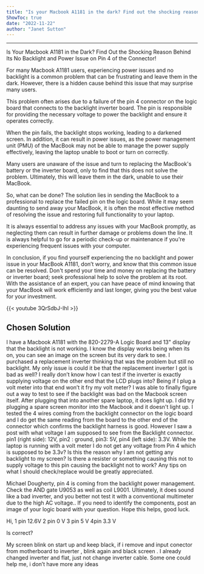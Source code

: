 ```yaml
---
title: "Is your Macbook A1181 in the dark? Find out the shocking reason behind its no backlight and power issue on pin 4 of the connector!"
ShowToc: true 
date: "2022-11-22"
author: "Janet Sutton"
---
```

*****
Is Your Macbook A1181 in the Dark? Find Out the Shocking Reason Behind Its No Backlight and Power Issue on Pin 4 of the Connector!

For many Macbook A1181 users, experiencing power issues and no backlight is a common problem that can be frustrating and leave them in the dark. However, there is a hidden cause behind this issue that may surprise many users.

This problem often arises due to a failure of the pin 4 connector on the logic board that connects to the backlight inverter board. The pin is responsible for providing the necessary voltage to power the backlight and ensure it operates correctly.

When the pin fails, the backlight stops working, leading to a darkened screen. In addition, it can result in power issues, as the power management unit (PMU) of the MacBook may not be able to manage the power supply effectively, leaving the laptop unable to boot or turn on correctly.

Many users are unaware of the issue and turn to replacing the MacBook's battery or the inverter board, only to find that this does not solve the problem. Ultimately, this will leave them in the dark, unable to use their MacBook.

So, what can be done? The solution lies in sending the MacBook to a professional to replace the failed pin on the logic board. While it may seem daunting to send away your MacBook, it is often the most effective method of resolving the issue and restoring full functionality to your laptop.

It is always essential to address any issues with your MacBook promptly, as neglecting them can result in further damage or problems down the line. It is always helpful to go for a periodic check-up or maintenance if you're experiencing frequent issues with your computer.

In conclusion, if you find yourself experiencing the no backlight and power issue in your MacBook A1181, don’t worry, and know that this common issue can be resolved. Don't spend your time and money on replacing the battery or inverter board; seek professional help to solve the problem at its root. With the assistance of an expert, you can have peace of mind knowing that your MacBook will work efficiently and last longer, giving you the best value for your investment.

{{< youtube 3QrSdbJ-IhI >}} 



## Chosen Solution
 I have a Macbook A1181 with the 820-2279-A Logic Board and 13" display that the backlight is not working.
I know the display works being when its on, you can see an image on the screen but its very dark to see.
I purchased a replacement inverter thinking that was the problem but still no backlight. My only issue is could it be that the replacement inverter I got is bad as well? I really don’t know how I can test if the inverter is exactly supplying voltage on the other end that the LCD plugs into? Being if I plug a volt meter into that end won’t it fry my volt meter?
I was able to finally figure out a way to test to see if the backlight was bad on the Macbook screen itself. After plugging  that into another spare laptop, it does light up. I did try plugging a spare screen monitor into the Macbook and it doesn't light up.
I tested the 4 wires coming from the backlight connector on the logic board and I do get the same reading from the board to the other end of the connector which confirms the backlight harness is good. However I saw a post with what voltage I am supposed to see from the Backlight connector.
pin1 (right side): 12V,
pin2 : ground,
pin3: 5V,
pin4 (left side): 3.3V.
While the laptop is running with a volt meter I do not get any voltage from Pin 4 which is supposed to be 3.3v? Is this the reason why I am not getting any backlight to my screen? Is there a resister or something causing this not to supply voltage to this pin causing the backlight not to work? Any tips on what I should check/replace would be greatly appreciated.

 Michael Dougherty, pin 4 is coming from the backlight power management. Check the AND gate U9053 as well as coil L9001. Ultimately, it does sound like a bad inverter, and you better not test it with a conventional multimeter due to the high AC voltage.. If you need to identify the components, post an image of your logic board with your question. Hope this helps, good luck.

 Hi,
1 pin 12.6V
2 pin 0 V
3 pin 5 V
4pin 3.3 V

Is correct?

My screen blink on start up and keep black, if i remove and input conector from motherboard to inverter , blink again and black screen .
I already changed inverter and flat, just not change inverter cable.
Some one could help me, i don’t have more any ideas




